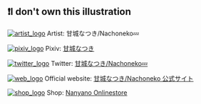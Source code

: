 ## ❗I don't own this illustration

[![artist_logo](https://github.com/GoldOrange261/GoldOrange261/tree/main/icon/artist.png)](https://www.flaticon.com/free-icons/artist) Artist: 甘城なつき/Nachoneko💤

[![pixiv_logo](https://github.com/GoldOrange261/GoldOrange261/tree/main/icon/pixiv.svg)](https://simpleicons.org/?q=pixiv) Pixiv: [甘城なつき](https://www.pixiv.net/users/3036679)

[![twitter_logo](https://github.com/GoldOrange261/GoldOrange261/tree/main/icon/twitter.svg)](https://simpleicons.org/?q=twitter) Twitter: [甘城なつき/Nachoneko💤](https://twitter.com/amsrntk3)

[![web_logo](https://github.com/GoldOrange261/GoldOrange261/tree/main/icon/web.png)](https://www.flaticon.com/free-icons/development") Official website: [甘城なつき/Nachoneko 公式サイト](https://amashiro.com/)

[![shop_logo](https://github.com/GoldOrange261/GoldOrange261/tree/main/icon/shop-bag.png)](https://www.flaticon.com/free-icons/shopping-bag) Shop: [Nanyano Onlinestore](https://nanyanostore.com/)
